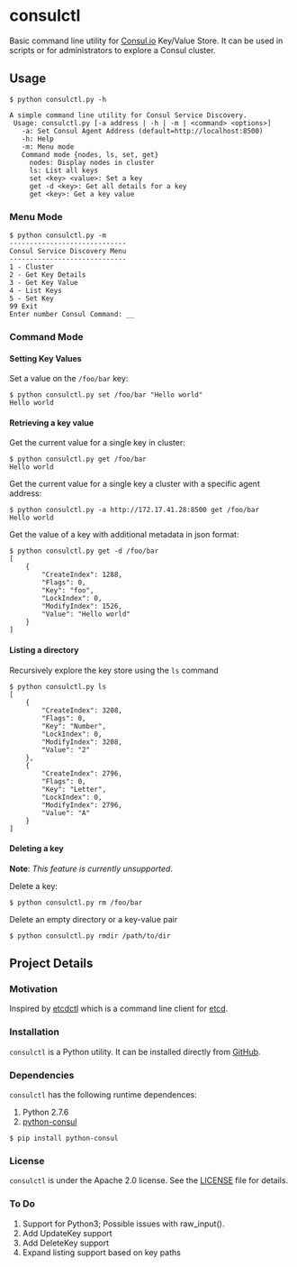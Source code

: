 # consulctl
Basic command line utility for [Consul.io](http://www.consul.io) Key/Value Store. 
It can be used in scripts or for administrators to explore a Consul cluster.

## Usage

```
$ python consulctl.py -h

A simple command line utility for Consul Service Discovery.
 Usage: consulctl.py [-a address | -h | -m | <command> <options>]
   -a: Set Consul Agent Address (default=http://localhost:8500)
   -h: Help
   -m: Menu mode
   Command mode {nodes, ls, set, get}
     nodes: Display nodes in cluster
     ls: List all keys
     set <key> <value>: Set a key
     get -d <key>: Get all details for a key
     get <key>: Get a key value
```

### Menu Mode

```
$ python consulctl.py -m
-----------------------------
Consul Service Discovery Menu
-----------------------------
1 - Cluster
2 - Get Key Details
3 - Get Key Value
4 - List Keys
5 - Set Key
99 Exit
Enter number Consul Command: __
```

### Command Mode

#### Setting Key Values

Set a value on the `/foo/bar` key:

```
$ python consulctl.py set /foo/bar "Hello world"
Hello world
```

#### Retrieving a key value

Get the current value for a single key in cluster:

```
$ python consulctl.py get /foo/bar
Hello world
```

Get the current value for a single key a cluster with a specific agent address:

```
$ python consulctl.py -a http://172.17.41.28:8500 get /foo/bar
Hello world
```

Get the value of a key with additional metadata in json format:

```
$ python consulctl.py get -d /foo/bar
[
    {
        "CreateIndex": 1288,
        "Flags": 0,
        "Key": "foo",
        "LockIndex": 0,
        "ModifyIndex": 1526,
        "Value": "Hello world"
    }
]
```

#### Listing a directory

Recursively explore the key store using the `ls` command

```
$ python consulctl.py ls
[
    {
        "CreateIndex": 3208,
        "Flags": 0,
        "Key": "Number",
        "LockIndex": 0,
        "ModifyIndex": 3208,
        "Value": "2"
    },
    {
        "CreateIndex": 2796,
        "Flags": 0,
        "Key": "Letter",
        "LockIndex": 0,
        "ModifyIndex": 2796,
        "Value": "A"
    }
]
```

#### Deleting a key 

**Note**: *This feature is currently unsupported*.

Delete a key:

```
$ python consulctl.py rm /foo/bar
```

Delete an empty directory or a key-value pair

```
$ python consulctl.py rmdir /path/to/dir
```

## Project Details

### Motivation

Inspired by [etcdctl](https://github.com/coreos/etcd/tree/master/etcdctl) which is a command line client for [etcd](https://github.com/coreos/etcd). 

### Installation

```consulctl``` is a Python utility. It can be installed directly from [GitHub](https://github.com/vinomaster/consulctl.git).

### Dependencies

```consulctl``` has the following runtime dependences:

1. Python 2.7.6
2. [python-consul](http://python-consul.readthedocs.org/en/latest/) 
```
$ pip install python-consul
```

### License

```consulctl``` is under the Apache 2.0 license. See the [LICENSE](https://github.com/coreos/consulctl/blob/master/LICENSE) file for details.

### To Do

1. Support for Python3; Possible issues with raw_input().
2. Add UpdateKey support
3. Add DeleteKey support
4. Expand listing support based on key paths
